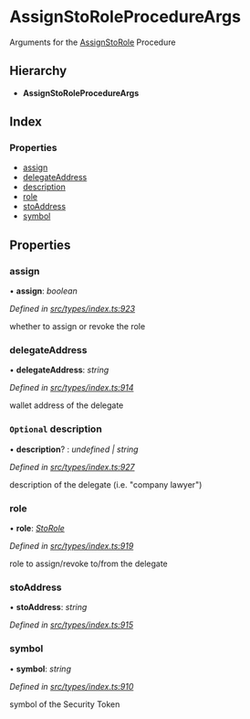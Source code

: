 # AssignStoRoleProcedureArgs

Arguments for the [AssignStoRole](../enums/_types_index_.proceduretype.md#assignstorole) Procedure

## Hierarchy

* **AssignStoRoleProcedureArgs**

## Index

### Properties

* [assign](_types_index_.assignstoroleprocedureargs.md#assign)
* [delegateAddress](_types_index_.assignstoroleprocedureargs.md#delegateaddress)
* [description](_types_index_.assignstoroleprocedureargs.md#optional-description)
* [role](_types_index_.assignstoroleprocedureargs.md#role)
* [stoAddress](_types_index_.assignstoroleprocedureargs.md#stoaddress)
* [symbol](_types_index_.assignstoroleprocedureargs.md#symbol)

## Properties

### assign

• **assign**: _boolean_

_Defined in_ [_src/types/index.ts:923_](https://github.com/PolymathNetwork/polymath-sdk/blob/550676f/src/types/index.ts#L923)

whether to assign or revoke the role

### delegateAddress

• **delegateAddress**: _string_

_Defined in_ [_src/types/index.ts:914_](https://github.com/PolymathNetwork/polymath-sdk/blob/550676f/src/types/index.ts#L914)

wallet address of the delegate

### `Optional` description

• **description**? : _undefined \| string_

_Defined in_ [_src/types/index.ts:927_](https://github.com/PolymathNetwork/polymath-sdk/blob/550676f/src/types/index.ts#L927)

description of the delegate \(i.e. "company lawyer"\)

### role

• **role**: [_StoRole_](../enums/_types_index_.storole.md)

_Defined in_ [_src/types/index.ts:919_](https://github.com/PolymathNetwork/polymath-sdk/blob/550676f/src/types/index.ts#L919)

role to assign/revoke to/from the delegate

### stoAddress

• **stoAddress**: _string_

_Defined in_ [_src/types/index.ts:915_](https://github.com/PolymathNetwork/polymath-sdk/blob/550676f/src/types/index.ts#L915)

### symbol

• **symbol**: _string_

_Defined in_ [_src/types/index.ts:910_](https://github.com/PolymathNetwork/polymath-sdk/blob/550676f/src/types/index.ts#L910)

symbol of the Security Token

